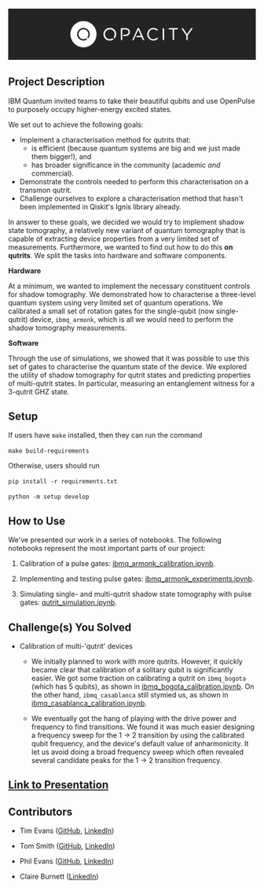 ![](./fig/opacity_logo.png)

## Project Description 

IBM Quantum invited teams to take their beautiful qubits and use OpenPulse to purposely occupy higher-energy excited states.

We set out to achieve the following goals:
- Implement a characterisation method for qutrits that:
    - is efficient (because quantum systems are big and we just made them bigger!), and
    - has broader significance in the community (academic *and* commercial).
- Demonstrate the controls needed to perform this characterisation on a transmon qutrit.
- Challenge ourselves to explore a characterisation method that hasn't been implemented in Qiskit's Ignis library already.

In answer to these goals, we decided we would try to implement shadow state tomography, a relatively new variant of quantum tomography that is capable of extracting device properties from a very limited set of measurements.
Furthermore, we wanted to find out how to do this **on qutrits**.
We split the tasks into hardware and software components.

**Hardware**

At a minimum, we wanted to implement the necessary constituent controls for shadow tomography.
We demonstrated how to characterise a three-level quantum system using very limited set of quantum operations.
We calibrated a small set of rotation gates for the single-qubit (now single-qutrit) device, `ibmq_armonk`, which is all we would need
to perform the shadow tomography measurements.

**Software**

Through the use of simulations, we showed that it was possible to use this set of gates to characterise the quantum state of the device.
We explored the utility of shadow tomography for qutrit states and predicting properties of multi-qutrit states. 
In particular, measuring an entanglement witness for a 3-qutrit GHZ state.

## Setup

If users have `make` installed, then they can run the command

`make build-requirements`

Otherwise, users should run

`pip install -r requirements.txt`

`python -m setup develop`

## How to Use

We've presented our work in a series of notebooks. 
The following notebooks represent the most important parts of our project:

1. Calibration of a pulse gates: [ibmq_armonk_calibration.ipynb](./notebooks/ibmq_armonk_calibration.ipynb).

2. Implementing and testing pulse gates: [ibmq_armonk_experiments.ipynb](./notebooks/ibmq_armonk_experiment.ipynb).

3. Simulating single- and multi-qutrit shadow state tomography with pulse gates: [qutrit_simulation.ipynb](./notebooks/qutrit_simulation.ipynb).

## Challenge(s) You Solved

- Calibration of multi-'qutrit' devices

    - We initially planned to work with more qutrits. However, it quickly became clear that calibration of a solitary qubit is significantly easier. 
      We got some traction on calibrating a qutrit on `ibmq_bogota` (which has 5 qubits), as shown in [ibmq_bogota_calibration.ipynb](./notebooks/ibmq_bogota_calibration.ipynb). 
      On the other hand, `ibmq_casablanca` still stymied us, as shown in [ibmq_casablanca_calibration.ipynb](./notebooks/ibmq_casablanca_calibration.ipynb). 
    
    - We eventually got the hang of playing with the drive power and frequency to find transitions.
      We found it was much easier designing a frequency sweep for the 1 -> 2 transition by using the calibrated qubit frequency, and the device's default value of anharmonicity.
      It let us avoid doing a broad frequency sweep which often revealed several candidate peaks for the 1 -> 2 transition frequency.

## [Link to Presentation](./presentation/presentation_slides.pdf)

## Contributors 

- Tim Evans ([GitHub](https://github.com/TimEvans), [LinkedIn](https://www.linkedin.com/in/timevans01/))
  
- Tom Smith ([GitHub](https://github.com/ThomasBSmith), [LinkedIn](https://www.linkedin.com/in/thomas-smith-047288198/))
  
- Phil Evans ([GitHub](https://github.com/peva032), [LinkedIn](https://www.linkedin.com/in/philip-evans-407291122/))
  
- Claire Burnett ([LinkedIn](https://www.linkedin.com/in/claireburnett/))
